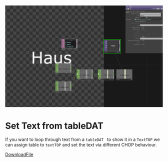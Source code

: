 ![Set Text From TableDAT](./img/SetTextTOPFromTableDAT.png)

# Set Text from tableDAT

If you want to loop through text from a `tableDAT ` to show it in a `TextTOP` we can assign table to `textTOP` and set the text via different CHOP behaviour.

[DownloadFile](./files/SetTextTOPFromTableDAT.tox)
